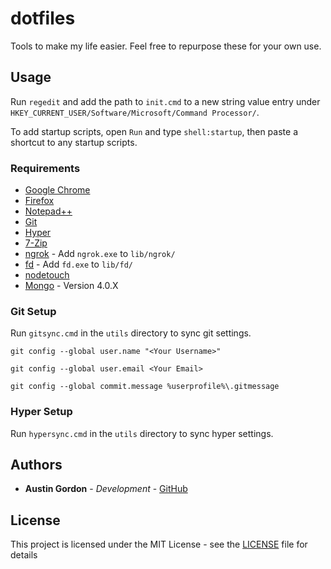 # dotfiles

Tools to make my life easier. Feel free to repurpose these for your own use.

## Usage

Run `regedit` and add the path to `init.cmd` to a new string value entry under `HKEY_CURRENT_USER/Software/Microsoft/Command Processor/`.

To add startup scripts, open `Run` and type `shell:startup`, then paste a shortcut to any startup scripts.

### Requirements

- [Google Chrome](https://www.google.com/chrome/)
- [Firefox](https://www.mozilla.org/en-US/firefox/new/)
- [Notepad++](https://notepad-plus-plus.org/)
- [Git](https://git-scm.com/downloads)
- [Hyper](https://hyper.is/#installation)
- [7-Zip](https://www.7-zip.org/)
- [ngrok](https://ngrok.com/) - Add `ngrok.exe` to `lib/ngrok/`
- [fd](https://github.com/sharkdp/fd) - Add `fd.exe` to `lib/fd/`
- [nodetouch](https://github.com/isaacs/node-touch)
- [Mongo](https://www.mongodb.com/download-center/enterprise) - Version 4.0.X

### Git Setup

Run `gitsync.cmd` in the `utils` directory to sync git settings.

`git config --global user.name "<Your Username>"`

`git config --global user.email <Your Email>`

`git config --global commit.message %userprofile%\.gitmessage`

### Hyper Setup

Run `hypersync.cmd` in the `utils` directory to sync hyper settings.

## Authors

* **Austin Gordon** - *Development* - [GitHub](https://github.com/AustinLeeGordon)

## License

This project is licensed under the MIT License - see the [LICENSE](LICENSE) file for details